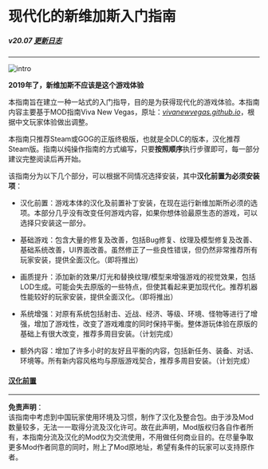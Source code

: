 <h1 class="code-line" data-line-start=0 data-line-end=1 ><a id="_0"></a>现代化的新维加斯入门指南</h1>
<h5 class="code-line" data-line-start=2 data-line-end=3 ><a id="v2007_httpsgithubcomfeelbetterhuanvguideline_cnblobmasterchangelogmd__2"></a>v20.07 <a href="https://github.com/feelbetterhua/nvguideline_cn/blob/master/changelog.md" title="更新日志">更新日志</a></h5>
<hr>
<p class="has-line-data" data-line-start="6" data-line-end="7"><img src="https://s1.ax1x.com/2020/07/07/UF4VQf.jpg" alt="intro" title="intro"></p>
<p class="has-line-data" data-line-start="8" data-line-end="9"><strong>2019年了，新维加斯不应该是这个游戏体验</strong></p>
<p class="has-line-data" data-line-start="10" data-line-end="11">本指南旨在建立一种一站式的入门指导，目的是为获得现代化的游戏体验。本指南内容主要基于MOD指南Viva New Vegas，原址：<em><a href="http://vivanewvegas.github.io">vivanewvegas.github.io</a></em>，根据中文玩家体验做出调整。</p>
<p class="has-line-data" data-line-start="12" data-line-end="13">本指南只推荐Steam或GOG的正版终极版，也就是全DLC的版本，汉化推荐Steam版。指南以纯操作指南的方式编写，只要<strong>按照顺序</strong>执行步骤即可，每一部分建议完整阅读后再开始。</p>
<p class="has-line-data" data-line-start="14" data-line-end="15">该指南分为以下几个部分，可以根据不同情况选择安装，其中<strong>汉化前置为必须安装项</strong>：</p>
<ul>
<li class="has-line-data" data-line-start="16" data-line-end="18">
<p class="has-line-data" data-line-start="16" data-line-end="17">汉化前置：游戏本体的汉化及前置补丁安装，在现在运行新维加斯所必须的选项。本部分几乎没有改变任何游戏内容，如果你想体验最原生态的游戏，可以选择只安装这一部分。</p>
</li>
<li class="has-line-data" data-line-start="18" data-line-end="20">
<p class="has-line-data" data-line-start="18" data-line-end="19">基础游戏：包含大量的修复及改善，包括Bug修复、纹理及模型修复及改善、基础系统改善，UI界面改善。虽然修正了一些良性错误，但仍然非常推荐所有玩家安装，提供全面汉化。（即将推出）</p>
</li>
<li class="has-line-data" data-line-start="20" data-line-end="22">
<p class="has-line-data" data-line-start="20" data-line-end="21">画质提升：添加新的效果/灯光和替换纹理/模型来增强游戏的视觉效果，包括LOD生成。可能会失去原版的一些特点，但使其看起来更加现代化。推荐机器性能较好的玩家安装，提供全面汉化。（即将推出）</p>
</li>
<li class="has-line-data" data-line-start="22" data-line-end="24">
<p class="has-line-data" data-line-start="22" data-line-end="23">系统增强：对原有系统包括射击、近战、经济、等级、环境、怪物等进行了增强，增加了游戏性，改变了游戏难度的同时保持平衡。整体游玩体验在原版的基础上有很大改变，推荐多周目安装。（计划完成）</p>
</li>
<li class="has-line-data" data-line-start="24" data-line-end="26">
<p class="has-line-data" data-line-start="24" data-line-end="25">额外内容：增加了许多小时的友好且平衡的内容，包括新任务、装备、对话、环境等。所有新内容风格均与原版游戏契合，推荐多周目安装。（计划完成）</p>
</li>
</ul>
<h4 class="code-line" data-line-start=26 data-line-end=27 ><a id="httpsgithubcomfeelbetterhuanvguideline_cnblobmastermdutilitiesmd__26"></a><a href="https://github.com/feelbetterhua/nvguideline_cn/blob/master/md/utilities.md" title="汉化前置">汉化前置</a></h4>
<hr>
<p class="has-line-data" data-line-start="30" data-line-end="32"><strong>免责声明</strong>：<br>
该指南中考虑到中国玩家使用环境及习惯，制作了汉化及整合包。由于涉及Mod数量较多，无法一一取得分流及汉化许可。故在此声明，Mod版权归各自作者所有，本指南分流及汉化的Mod仅为交流使用，不用做任何商业目的。在尽量争取更多Mod作者同意的同时，附上了Mod原地址，希望有条件的玩家可以支持原作者。</p>
